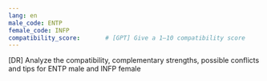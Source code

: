 ```yaml
---
lang: en
male_code: ENTP
female_code: INFP
compatibility_score:       # [GPT] Give a 1–10 compatibility score
---
```


[DR] Analyze the compatibility, complementary strengths, possible conflicts and tips for ENTP male and INFP female

